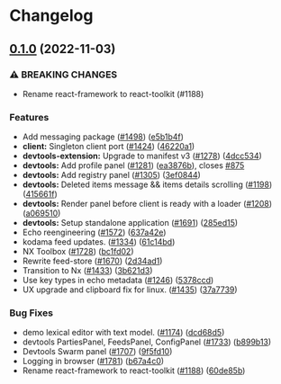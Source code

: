 # Changelog

## [0.1.0](https://github.com/dxos/dxos/compare/devtools-v0.0.1...devtools-v0.1.0) (2022-11-03)


### ⚠ BREAKING CHANGES

* Rename react-framework to react-toolkit (#1188)

### Features

* Add messaging package ([#1498](https://github.com/dxos/dxos/issues/1498)) ([e5b1b4f](https://github.com/dxos/dxos/commit/e5b1b4f2e18939bb48739553b672f97aec29a60e))
* **client:** Singleton client port ([#1424](https://github.com/dxos/dxos/issues/1424)) ([46220a1](https://github.com/dxos/dxos/commit/46220a19060d71a2e6819b1ae466786bb8741599))
* **devtools-extension:** Upgrade to manifest v3 ([#1278](https://github.com/dxos/dxos/issues/1278)) ([4dcc534](https://github.com/dxos/dxos/commit/4dcc5349528ed36abc9d8114705e911a6c5a9326))
* **devtools:** Add profile panel ([#1281](https://github.com/dxos/dxos/issues/1281)) ([ea3876b](https://github.com/dxos/dxos/commit/ea3876ba47f251f68bc368e6f726d1ec3b72fd53)), closes [#875](https://github.com/dxos/dxos/issues/875)
* **devtools:** Add registry panel ([#1305](https://github.com/dxos/dxos/issues/1305)) ([3ef0844](https://github.com/dxos/dxos/commit/3ef0844d7ea50bd2085d56eed4edbd6a4c3522e1))
* **devtools:** Deleted items message && items details scrolling ([#1198](https://github.com/dxos/dxos/issues/1198)) ([415661f](https://github.com/dxos/dxos/commit/415661f870b11e978f689c687d4e5c1b2979346a))
* **devtools:** Render panel before client is ready with a loader ([#1208](https://github.com/dxos/dxos/issues/1208)) ([a069510](https://github.com/dxos/dxos/commit/a069510460ee803bb3e48e7aed88eedef72d8640))
* **devtools:** Setup standalone application ([#1691](https://github.com/dxos/dxos/issues/1691)) ([285ed15](https://github.com/dxos/dxos/commit/285ed15b3cb9b785fdf644bade4928f7036cca3d))
* Echo reengineering  ([#1572](https://github.com/dxos/dxos/issues/1572)) ([637a42e](https://github.com/dxos/dxos/commit/637a42e81d245c143c574b815e5bb2531a275df3))
* kodama feed updates. ([#1334](https://github.com/dxos/dxos/issues/1334)) ([61c14bd](https://github.com/dxos/dxos/commit/61c14bdf9e74572e149126442fc53b2578aa1b85))
* NX Toolbox ([#1728](https://github.com/dxos/dxos/issues/1728)) ([bc1fd02](https://github.com/dxos/dxos/commit/bc1fd02c0e049576d2e7d0329f8ff50f4cfaefef))
* Rewrite feed-store ([#1670](https://github.com/dxos/dxos/issues/1670)) ([2d34ad1](https://github.com/dxos/dxos/commit/2d34ad12d62376b4ed6f4d1546fe40a84e77ba40))
* Transition to Nx ([#1433](https://github.com/dxos/dxos/issues/1433)) ([3b621d3](https://github.com/dxos/dxos/commit/3b621d3916dfa5d3555e55d23ca44f8bcbe97284))
* Use key types in echo metadata ([#1246](https://github.com/dxos/dxos/issues/1246)) ([5378ccd](https://github.com/dxos/dxos/commit/5378ccd56a5e2d5a4a0da41d5002a3b0b1f3a5e8))
* UX upgrade and clipboard fix for linux. ([#1435](https://github.com/dxos/dxos/issues/1435)) ([37a7739](https://github.com/dxos/dxos/commit/37a7739a1a0794da5553615603900b8e4b1ab619))


### Bug Fixes

* demo lexical editor with text model. ([#1174](https://github.com/dxos/dxos/issues/1174)) ([dcd68d5](https://github.com/dxos/dxos/commit/dcd68d504db0b14c4836ec4d157534d3d4e273c4))
* devtools PartiesPanel, FeedsPanel, ConfigPanel ([#1733](https://github.com/dxos/dxos/issues/1733)) ([b899b13](https://github.com/dxos/dxos/commit/b899b13d0498d7492d8822709860fd00bce3cd0b))
* Devtools Swarm panel ([#1707](https://github.com/dxos/dxos/issues/1707)) ([9f5fd10](https://github.com/dxos/dxos/commit/9f5fd10111abac1335d5cb78c11a06a41ce89cfa))
* Logging in browser ([#1781](https://github.com/dxos/dxos/issues/1781)) ([b67a4c0](https://github.com/dxos/dxos/commit/b67a4c0b4e67b06bc4951c7a7000ee472f9d5b04))
* Rename react-framework to react-toolkit ([#1188](https://github.com/dxos/dxos/issues/1188)) ([60de85b](https://github.com/dxos/dxos/commit/60de85b7d2d89a9d39fb94d49bbee0630e9c553f))
